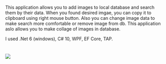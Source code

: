 This application allows you to add images to local database and search them by their data. 
When you found desired imgae, you can copy it to clipboard using right mouse button.
Also you can change image data to make search more comfortable or remove image from db.
This application aslo allows you to make collage of images in database.

I used .Net 6 (windows), C# 10, WPF, EF Core, TAP.

#
![](https://github.com/20k32/PictureCatApplication/blob/main/demo.gif)
